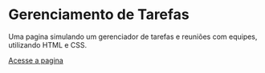 # Gerenciamento de Tarefas
Uma pagina simulando um gerenciador de tarefas e reuniões com equipes, utilizando HTML e CSS.

[Acesse a pagina](https://viniciusdeab.github.io/gerenciamentoDeTarefas/)
